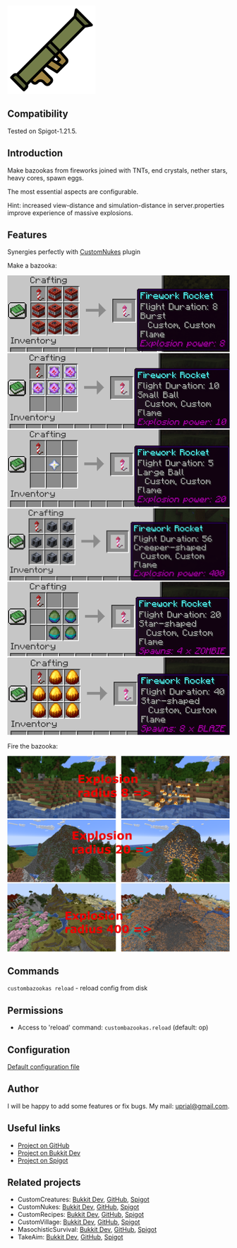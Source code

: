 ![Custom Bazookas Logo](images/custom-bazookas-logo.png)

## Compatibility

Tested on Spigot-1.21.5.

## Introduction

Make bazookas from fireworks joined with TNTs, end crystals, nether stars, heavy cores, spawn eggs.

The most essential aspects are configurable.

Hint: increased view-distance and simulation-distance in server.properties improve experience of massive explosions.

## Features

Synergies perfectly with [CustomNukes](https://github.com/uprial/customnukes/) plugin

Make a bazooka:

![Bazooka-8](https://raw.githubusercontent.com/uprial/custombazookas/master/images/bazooka-8.png)
![Bazooka-10](https://raw.githubusercontent.com/uprial/custombazookas/master/images/bazooka-10.png)
![Bazooka-20](https://raw.githubusercontent.com/uprial/custombazookas/master/images/bazooka-20.png)
![Bazooka-400](https://raw.githubusercontent.com/uprial/custombazookas/master/images/bazooka-400.png)
![Zombie-4](https://raw.githubusercontent.com/uprial/custombazookas/master/images/zombie-4.png)
![Blaze-8](https://raw.githubusercontent.com/uprial/custombazookas/master/images/blaze-8.png)

Fire the bazooka:

![Explosion-8](https://raw.githubusercontent.com/uprial/custombazookas/master/images/explosion-8.png)
![Explosion-20](https://raw.githubusercontent.com/uprial/custombazookas/master/images/explosion-20.png)
![Explosion-400](https://raw.githubusercontent.com/uprial/custombazookas/master/images/explosion-400.png)

## Commands

`custombazookas reload` - reload config from disk

## Permissions

* Access to 'reload' command:
`custombazookas.reload` (default: op)

## Configuration
[Default configuration file](src/main/resources/config.yml)

## Author
I will be happy to add some features or fix bugs. My mail: uprial@gmail.com.

## Useful links
* [Project on GitHub](https://github.com/uprial/custombazookas/)
* [Project on Bukkit Dev](https://legacy.curseforge.com/minecraft/bukkit-plugins/custombazookas)
* [Project on Spigot](https://www.spigotmc.org/resources/custombazookas.124997/)

## Related projects
* CustomCreatures: [Bukkit Dev](http://dev.bukkit.org/bukkit-plugins/customcreatures/), [GitHub](https://github.com/uprial/customcreatures), [Spigot](https://www.spigotmc.org/resources/customcreatures.68711/)
* CustomNukes: [Bukkit Dev](http://dev.bukkit.org/bukkit-plugins/customnukes/), [GitHub](https://github.com/uprial/customnukes), [Spigot](https://www.spigotmc.org/resources/customnukes.68710/)
* CustomRecipes: [Bukkit Dev](https://dev.bukkit.org/projects/custom-recipes), [GitHub](https://github.com/uprial/customrecipes/), [Spigot](https://www.spigotmc.org/resources/customrecipes.89435/)
* CustomVillage: [Bukkit Dev](http://dev.bukkit.org/bukkit-plugins/customvillage/), [GitHub](https://github.com/uprial/customvillage/), [Spigot](https://www.spigotmc.org/resources/customvillage.69170/)
* MasochisticSurvival: [Bukkit Dev](https://legacy.curseforge.com/minecraft/bukkit-plugins/masochisticsurvival/), [GitHub](https://github.com/uprial/masochisticsurvival/), [Spigot](https://www.spigotmc.org/resources/masochisticsurvival.124943/)
* TakeAim: [Bukkit Dev](https://dev.bukkit.org/projects/takeaim), [GitHub](https://github.com/uprial/takeaim), [Spigot](https://www.spigotmc.org/resources/takeaim.68713/)
